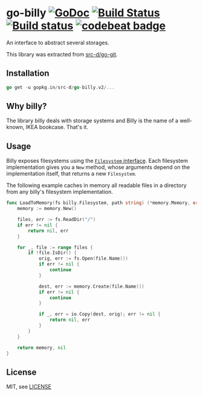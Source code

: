 # go-billy [![GoDoc](https://godoc.org/gopkg.in/src-d/go-billy.v2?status.svg)](https://godoc.org/gopkg.in/src-d/go-billy.v2) [![Build Status](https://travis-ci.org/src-d/go-billy.svg)](https://travis-ci.org/src-d/go-billy) [![Build status](https://ci.appveyor.com/api/projects/status/vx2qn6vlakbi724t?svg=true)](https://ci.appveyor.com/project/mcuadros/go-billy) [![codebeat badge](https://codebeat.co/badges/03bdec03-b477-4472-bbe3-b552e3799174)](https://codebeat.co/projects/github-com-src-d-go-billy)

An interface to abstract several storages.

This library was extracted from
[src-d/go-git](https://github.com/src-d/go-git).

## Installation

```go
go get -u gopkg.in/src-d/go-billy.v2/...
```

## Why billy?

The library billy deals with storage systems and Billy is the name of a well-known, IKEA
bookcase. That's it.

## Usage

Billy exposes filesystems using the
[`Filesystem` interface](https://godoc.org/github.com/src-d/go-billy#Filesystem).
Each filesystem implementation gives you a `New` method, whose arguments depend on
the implementation itself, that returns a new `Filesystem`.

The following example caches in memory all readable files in a directory from any
billy's filesystem implementation.

```go
func LoadToMemory(fs billy.Filesystem, path string) (*memory.Memory, error) {
	memory := memory.New()

	files, err := fs.ReadDir("/")
	if err != nil {
		return nil, err
	}

	for _, file := range files {
		if !file.IsDir() {
			orig, err := fs.Open(file.Name())
			if err != nil {
				continue
			}

			dest, err := memory.Create(file.Name())
			if err != nil {
				continue
			}

			if _, err = io.Copy(dest, orig); err != nil {
				return nil, err
			}
		}
	}

	return memory, nil
}
```

## License

MIT, see [LICENSE](LICENSE)

